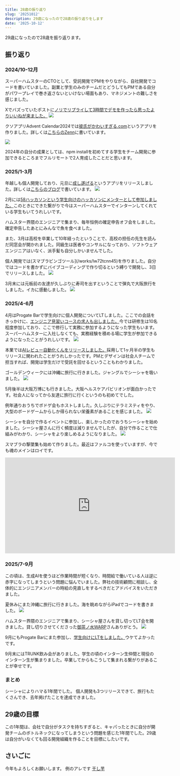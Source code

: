 ```yaml
---
title: 28歳の振り返り
slug: '20251012'
description: 29歳になったので28歳の振り返りをします
date: '2025-10-12'
---
```


29歳になったので28歳を振り返ります。

## 振り返り

### 2024/10-12月

スーパーハムスターのCTOとして、受託開発でPMをやりながら、自社開発でコードを書いていました。副業と学生のみのチームだとどうしてもPMである自分がパワープレイで巻き返さないといけない場面もあり、マネジメントの難しさを感じました。

Xでバズっていたポストに[ノリでリプライして3時間でデモを作ったら思ったよりいいねが来ました。](https://x.com/andmohiko/status/1853135009508667768)
![](./images/redmeat.png)


クソアプリAdvent Calendar2024では[彼氏がかわいすぎる.com](/works/vvra1oofpw)というアプリを作りました。詳しくは[こちらのZenn](https://zenn.dev/andmohiko/articles/d916e356438cfe)に書いています。

![](./images/kareshi-kawaisugiru.png)

2024年の自分の成果としては、npm installを初めてする学生をチーム開発に参加できるところまでフルリモートで2人育成したことだと思います。

### 2025/1-3月

年越しも個人開発しており、元旦に[成し遂げる](/works/iltd9gpzw)というアプリをリリースしました。詳しくは[こちらのブログ](/blogs/nashitogeru)で書いています。
![](./images/nashitogeru.png)

2月には[58ハッカソンという学生向けのハッカソンにメンターとして参加しました。](/blogs/58hackathon2025)このときにできた繋がりで今はスーパーハムスターでインターンしてくれている学生もいてうれしいです。

ハムスター界隈のエンジニアで集まり、毎年恒例の確定申告オフ会をしました。確定申告したあとにみんなで魚を食べました。

また、3月は高校を卒業して10年経ったということで、高校の担任の先生を読んだ同窓会が開かれました。同級生は医者やコンサルになっており、ソフトウェアエンジニアはいなく、派手髪も自分しかいませんでした。

個人開発では(スマブラビンゴツール](/works/lw72tcnn45)を作りました。自分ではコードを書かずにバイブコーディングで作り切るという縛りで開発し、3日でリリースしました。
![](./images/smash-bingo.jpeg)

3月末には元板前の友達が久しぶりに寿司を出すということで弾丸で大阪旅行をしました。イカに感動しました。
![](./images/chaka_ika.jpg)

### 2025/4-6月

4月はProgate Barで学生向けに個人開発についてLTしました。ここでの会話をきっかけに、[エンジニア見習いコースの求人も出しました。](/blogs/engineer-apprenticeship)今では研修生は10名程度参加しており、ここで修行して実務に参加するようになった学生もいます。スーパーハムスターに入社しなくても、実務経験を積める場に学生が参加できるようになったことがうれしいです。
![](./images/progate_bar.jpg)

本業では[AIレビュー自動化くんをリリースしました。](https://prtimes.jp/main/html/rd/p/000000028.000142396.html)採用して1ヶ月半の学生もリリースに関われたことがうれしかったです。PMとデザインは社会人チームで担当すれば、開発は学生だけで受託を回せるということもわかりました。

ゴールデンウィークには沖縄に旅行に行きました。ジャングルでシーシャを吸いました。
![](./images/jungle_shisha.jpg)

5月後半は大阪万博にも行きました。大阪ヘルスケアパビリオンが面白かったです。社会人になってから友達に旅行に行くというのも初めてでした。

例年通りおうちでボドゲ会もホストしました。久しぶりにテラミスティをやり、大型のボードゲームからしか得られない栄養素があることを感じました。
![](./images/boardgame_terra.png)

シーシャを自分で作るイベントに参加し、楽しかったのでおうちシーシャを始めました。シーシャ屋さんに行く頻度は減りませんでしたが、自分で作ることで仕組みがわかり、シーシャをより楽しめるようになりました。
![](./images/myshisha.png)

スマブラの撃墜集も始めて作りました。最近はファルコを使っていますが、今でも魂のメインはロイです。
<iframe width="560" height="315" src="https://www.youtube.com/embed/s6rSrar4yPU?si=qAd8E_WkLAlvJmq5" title="YouTube video player" frameborder="0" allow="accelerometer; autoplay; clipboard-write; encrypted-media; gyroscope; picture-in-picture; web-share" referrerpolicy="strict-origin-when-cross-origin" allowfullscreen></iframe>

### 2025/7-9月

この頃は、生成AIを使うほど作業時間が短くなり、時間給で働いている人は逆に赤字になってしまうという問題に悩んでいました。弊社の技術顧問に相談し、全体的にエンジニアメンバーの時給の見直しをするべきだとアドバイスをいただきました。

夏休みにまた沖縄に旅行に行きました。海を眺めながらiPadでコードを書きました。
![](./images/okinawa_sea.jpg)

ハムスター界隈のエンジニアで集まり、シーシャ屋さんを貸し切ってLT会を開きました。貸し切りさせてくださった[御茶ノ水WARP](https://x.com/shishawarp)さんありがとう。
![](./images/shishalt.png)

9月にもProgate Barにまた参加し、[学生向けにLTをしました。](https://youtu.be/vTEjcYRNxr0)ウケてよかったです。

9月末にはTRUNK飲み会がありました。学生の頃のインターン生仲間と現役のインターン生が集まりました。卒業してからもこうして集まれる繋がりがあることが幸せです。

### まとめ

シーシャによりハマる1年間でした。
個人開発も3つリリースできて、旅行もたくさんでき、去年掲げたことを達成できました。

## 29歳の目標

この1年間は、会社で自分がタスクを持ちすぎると、キャパったときに自分が開発チームのボトルネックになってしまうという問題を感じた1年間でした。29歳は自分がいなくても回る開発組織を作ることを目標にしたいです。

## さいごに

今年もよろしくお願いします。
例のアレです [干し芋](https://www.amazon.co.jp/hz/wishlist/ls/2880LJTFXG8VA?ref_=wl_share)